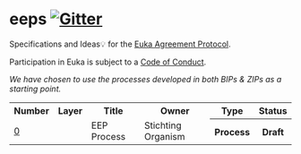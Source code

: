 # eeps [![Gitter](https://badges.gitter.im/stichtingorganism/community.svg)](https://gitter.im/stichtingorganism/community?utm_source=badge&utm_medium=badge&utm_campaign=pr-badge)

Specifications and Ideas💡 for the
[Euka Agreement Protocol](https://euka.io/).

Participation in Euka is subject to a
[Code of Conduct](https://github.com/stichtingorganism/eeps/blob/master/code_of_conduct.md).


*We have chosen to use the processes developed in both BIPs & ZIPs as a starting point.*

<table>
<tr><th>Number<th>Layer<th>Title<th>Owner<th>Type<th>Status
<tr><td><a href="https://github.com/stichtingorganism/eeps/blob/master/eep-0000.rst">0</a><td><td>EEP Process<td>Stichting Organism<th>Process<th>Draft
</table>

